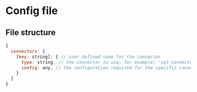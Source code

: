 # Config file

## File structure

```js
{
  connectors: {
    [key: string]: { // user defined name for the connector
      type: string, // the connector to use, for example: 'sql-connector'
      config: any, // the configuration required for the specific connector
    }
  }
}
```
